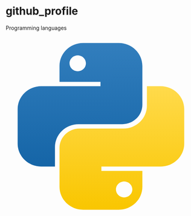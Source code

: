 # github_profile
<div class=''> 
  <span>Programming languages</span>
  <div><svg viewBox="0 0 32 32" fill="none" xmlns="http://www.w3.org/2000/svg"><g id="SVGRepo_bgCarrier" stroke-width="0"></g><g id="SVGRepo_tracerCarrier" stroke-linecap="round" stroke-linejoin="round"></g><g id="SVGRepo_iconCarrier"> <path fill-rule="evenodd" clip-rule="evenodd" d="M13.0164 2C10.8193 2 9.03825 3.72453 9.03825 5.85185V8.51852H15.9235V9.25926H5.97814C3.78107 9.25926 2 10.9838 2 13.1111L2 18.8889C2 21.0162 3.78107 22.7407 5.97814 22.7407H8.27322V19.4815C8.27322 17.3542 10.0543 15.6296 12.2514 15.6296H19.5956C21.4547 15.6296 22.9617 14.1704 22.9617 12.3704V5.85185C22.9617 3.72453 21.1807 2 18.9836 2H13.0164ZM12.0984 6.74074C12.8589 6.74074 13.4754 6.14378 13.4754 5.40741C13.4754 4.67103 12.8589 4.07407 12.0984 4.07407C11.3378 4.07407 10.7213 4.67103 10.7213 5.40741C10.7213 6.14378 11.3378 6.74074 12.0984 6.74074Z" fill="url(#paint0_linear_87_8204)"></path> <path fill-rule="evenodd" clip-rule="evenodd" d="M18.9834 30C21.1805 30 22.9616 28.2755 22.9616 26.1482V23.4815L16.0763 23.4815L16.0763 22.7408L26.0217 22.7408C28.2188 22.7408 29.9998 21.0162 29.9998 18.8889V13.1111C29.9998 10.9838 28.2188 9.25928 26.0217 9.25928L23.7266 9.25928V12.5185C23.7266 14.6459 21.9455 16.3704 19.7485 16.3704L12.4042 16.3704C10.5451 16.3704 9.03809 17.8296 9.03809 19.6296L9.03809 26.1482C9.03809 28.2755 10.8192 30 13.0162 30H18.9834ZM19.9015 25.2593C19.1409 25.2593 18.5244 25.8562 18.5244 26.5926C18.5244 27.329 19.1409 27.9259 19.9015 27.9259C20.662 27.9259 21.2785 27.329 21.2785 26.5926C21.2785 25.8562 20.662 25.2593 19.9015 25.2593Z" fill="url(#paint1_linear_87_8204)"></path> <defs> <linearGradient id="paint0_linear_87_8204" x1="12.4809" y1="2" x2="12.4809" y2="22.7407" gradientUnits="userSpaceOnUse"> <stop stop-color="#327EBD"></stop> <stop offset="1" stop-color="#1565A7"></stop> </linearGradient> <linearGradient id="paint1_linear_87_8204" x1="19.519" y1="9.25928" x2="19.519" y2="30" gradientUnits="userSpaceOnUse"> <stop stop-color="#FFDA4B"></stop> <stop offset="1" stop-color="#F9C600"></stop> </linearGradient> </defs> </g></svg> </div>
</div>
